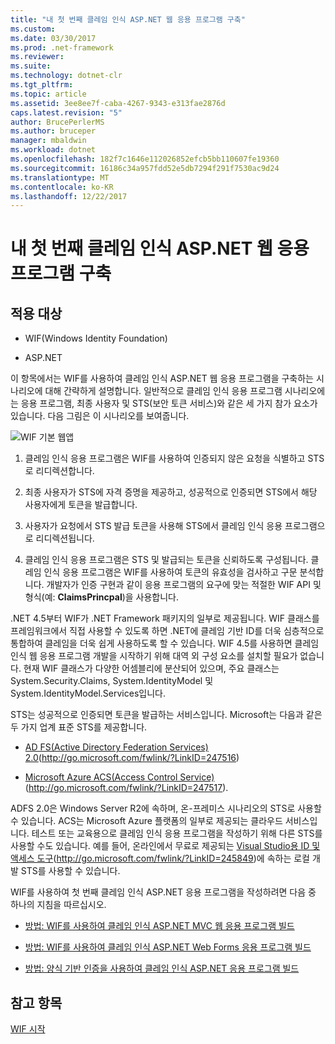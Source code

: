 ```yaml
---
title: "내 첫 번째 클레임 인식 ASP.NET 웹 응용 프로그램 구축"
ms.custom: 
ms.date: 03/30/2017
ms.prod: .net-framework
ms.reviewer: 
ms.suite: 
ms.technology: dotnet-clr
ms.tgt_pltfrm: 
ms.topic: article
ms.assetid: 3ee8ee7f-caba-4267-9343-e313fae2876d
caps.latest.revision: "5"
author: BrucePerlerMS
ms.author: bruceper
manager: mbaldwin
ms.workload: dotnet
ms.openlocfilehash: 182f7c1646e112026852efcb5bb110607fe19360
ms.sourcegitcommit: 16186c34a957fdd52e5db7294f291f7530ac9d24
ms.translationtype: MT
ms.contentlocale: ko-KR
ms.lasthandoff: 12/22/2017
---
```

# <a name="building-my-first-claims-aware-aspnet-web-application"></a>내 첫 번째 클레임 인식 ASP.NET 웹 응용 프로그램 구축
## <a name="applies-to"></a>적용 대상  
  
-   WIF(Windows Identity Foundation)  
  
-   ASP.NET  
  
 이 항목에서는 WIF를 사용하여 클레임 인식 ASP.NET 웹 응용 프로그램을 구축하는 시나리오에 대해 간략하게 설명합니다. 일반적으로 클레임 인식 응용 프로그램 시나리오에는 응용 프로그램, 최종 사용자 및 STS(보안 토큰 서비스)와 같은 세 가지 참가 요소가 있습니다. 다음 그림은 이 시나리오를 보여줍니다.  
  
 ![WIF 기본 웹앱](../../../docs/framework/security/media/wifbasicwebapp.gif "WIFBasicWebApp")  
  
1.  클레임 인식 응용 프로그램은 WIF를 사용하여 인증되지 않은 요청을 식별하고 STS로 리디렉션합니다.  
  
2.  최종 사용자가 STS에 자격 증명을 제공하고, 성공적으로 인증되면 STS에서 해당 사용자에게 토큰을 발급합니다.  
  
3.  사용자가 요청에서 STS 발급 토큰을 사용해 STS에서 클레임 인식 응용 프로그램으로 리디렉션됩니다.  
  
4.  클레임 인식 응용 프로그램은 STS 및 발급되는 토큰을 신뢰하도록 구성됩니다. 클레임 인식 응용 프로그램은 WIF를 사용하여 토큰의 유효성을 검사하고 구문 분석합니다. 개발자가 인증 구현과 같이 응용 프로그램의 요구에 맞는 적절한 WIF API 및 형식(예: **ClaimsPrincpal**)을 사용합니다.  
  
 .NET 4.5부터 WIF가 .NET Framework 패키지의 일부로 제공됩니다. WIF 클래스를 프레임워크에서 직접 사용할 수 있도록 하면 .NET에 클레임 기반 ID를 더욱 심층적으로 통합하여 클레임을 더욱 쉽게 사용하도록 할 수 있습니다. WIF 4.5를 사용하면 클레임 인식 웹 응용 프로그램 개발을 시작하기 위해 대역 외 구성 요소를 설치할 필요가 없습니다. 현재 WIF 클래스가 다양한 어셈블리에 분산되어 있으며, 주요 클래스는 System.Security.Claims, System.IdentityModel 및 System.IdentityModel.Services입니다.  
  
 STS는 성공적으로 인증되면 토큰을 발급하는 서비스입니다. Microsoft는 다음과 같은 두 가지 업계 표준 STS를 제공합니다.  
  
-   [AD FS(Active Directory Federation Services) 2.0](http://go.microsoft.com/fwlink/?LinkID=247516)(http://go.microsoft.com/fwlink/?LinkID=247516)  
  
-   [Microsoft Azure ACS(Access Control Service)](http://go.microsoft.com/fwlink/?LinkID=247517)(http://go.microsoft.com/fwlink/?LinkID=247517).  
  
 ADFS 2.0은 Windows Server R2에 속하며, 온-프레미스 시나리오의 STS로 사용할 수 있습니다. ACS는 Microsoft Azure 플랫폼의 일부로 제공되는 클라우드 서비스입니다. 테스트 또는 교육용으로 클레임 인식 응용 프로그램을 작성하기 위해 다른 STS를 사용할 수도 있습니다. 예를 들어, 온라인에서 무료로 제공되는 [Visual Studio용 ID 및 액세스 도구](http://go.microsoft.com/fwlink/?LinkID=245849)(http://go.microsoft.com/fwlink/?LinkID=245849)에 속하는 로컬 개발 STS를 사용할 수 있습니다.  
  
 WIF를 사용하여 첫 번째 클레임 인식 ASP.NET 응용 프로그램을 작성하려면 다음 중 하나의 지침을 따르십시오.  
  
-   [방법: WIF를 사용하여 클레임 인식 ASP.NET MVC 웹 응용 프로그램 빌드](../../../docs/framework/security/how-to-build-claims-aware-aspnet-mvc-web-app-using-wif.md)  
  
-   [방법: WIF를 사용하여 클레임 인식 ASP.NET Web Forms 응용 프로그램 빌드](../../../docs/framework/security/how-to-build-claims-aware-aspnet-web-forms-app-using-wif.md)  
  
-   [방법: 양식 기반 인증을 사용하여 클레임 인식 ASP.NET 응용 프로그램 빌드](../../../docs/framework/security/claims-aware-aspnet-app-forms-authentication.md)  
  
## <a name="see-also"></a>참고 항목  
 [WIF 시작](../../../docs/framework/security/getting-started-with-wif.md)
